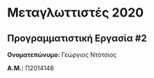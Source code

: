 # Μεταγλωττιστές 2020
## Προγραμματιστική Εργασία #2

**Ονοματεπώνυμο:** Γεώργιος Ντότσιος

**Α.Μ.:** Π2014148


